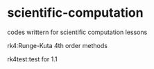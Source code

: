 # scientific-computation
codes writtern for scientific computation lessons

rk4:Runge-Kuta 4th order methods

rk4test:test for 1.1
